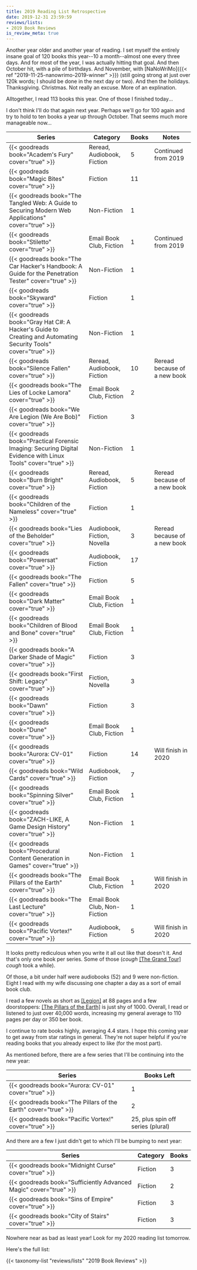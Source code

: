 ```yaml
---
title: 2019 Reading List Retrospective
date: 2019-12-31 23:59:59
reviews/lists:
- 2019 Book Reviews
is_review_meta: true
---
```

Another year older and another year of reading. I set myself the entirely insane goal of 120 books this year--10 a month--almost one every three days. And for most of the year, I was actually hitting that goal. And then October hit, with a pile of birthdays. And November, with [NaNoWriMo]({{< ref "2019-11-25-nanowrimo-2019-winner" >}}) (still going strong at just over 120k words; I should be done in the next day or two). And then the holidays. Thanksgiving. Christmas. Not really an excuse. More of an explination. 

Alltogether, I read 113 books this year. One of those I finished today...

I don't think I'll do that again next year. Perhaps we'll go for 100 again and try to hold to ten books a year up through October. That seems much more manageable now...

<!--more-->

| Series | Category | Books | Notes |
|--------|----------|-------|-------|
| {{< goodreads book="Academ's Fury" cover="true" >}} | Reread, Audiobook, Fiction | 5 | Continued from 2019 |
| {{< goodreads book="Magic Bites" cover="true" >}} | Fiction | 11 |
| {{< goodreads book="The Tangled Web: A Guide to Securing Modern Web Applications" cover="true" >}} | Non-Fiction | 1 |
| {{< goodreads book="Stiletto" cover="true" >}} | Email Book Club, Fiction | 1 | Continued from 2019 |
| {{< goodreads book="The Car Hacker's Handbook: A Guide for the Penetration Tester" cover="true" >}} | Non-Fiction | 1 |
| {{< goodreads book="Skyward" cover="true" >}} | Fiction | 1 |
| {{< goodreads book="Gray Hat C#: A Hacker's Guide to Creating and Automating Security Tools" cover="true" >}} | Non-Fiction | 1 |
| {{< goodreads book="Silence Fallen" cover="true" >}} | Reread, Audiobook, Fiction | 10 | Reread because of a new book |
| {{< goodreads book="The Lies of Locke Lamora" cover="true" >}} | Email Book Club, Fiction | 2 |
| {{< goodreads book="We Are Legion (We Are Bob)" cover="true" >}} | Fiction | 3 | 
| {{< goodreads book="Practical Forensic Imaging: Securing Digital Evidence with Linux Tools" cover="true" >}} | Non-Fiction | 1 |
| {{< goodreads book="Burn Bright" cover="true" >}} | Reread, Audiobook, Fiction | 5 | Reread because of a new book | 
| {{< goodreads book="Children of the Nameless" cover="true" >}} | Fiction | 1 |
| {{< goodreads book="Lies of the Beholder" cover="true" >}} | Audiobook, Fiction, Novella | 3 | Reread because of a new book |
| {{< goodreads book="Powersat" cover="true" >}} | Audiobook, Fiction | 17 |
| {{< goodreads book="The Fallen" cover="true" >}} | Fiction | 5 |
| {{< goodreads book="Dark Matter" cover="true" >}} | Email Book Club, Fiction | 1 | 
| {{< goodreads book="Children of Blood and Bone" cover="true" >}} | Email Book Club, Fiction | 1 |
| {{< goodreads book="A Darker Shade of Magic" cover="true" >}} | Fiction | 3 |
| {{< goodreads book="First Shift: Legacy" cover="true" >}} | Fiction, Novella | 3 | 
| {{< goodreads book="Dawn" cover="true" >}} | Fiction | 3 |
| {{< goodreads book="Dune" cover="true" >}} | Email Book Club, Fiction | 1 |
| {{< goodreads book="Aurora: CV-01" cover="true" >}} | Fiction | 14 | Will finish in 2020 |
| {{< goodreads book="Wild Cards" cover="true" >}} | Audiobook, Fiction | 7 |
| {{< goodreads book="Spinning Silver" cover="true" >}} | Email Book Club, Fiction | 1 |
| {{< goodreads book="ZACH-LIKE, A Game Design History" cover="true" >}} | Non-Fiction | 1 |
| {{< goodreads book="Procedural Content Generation in Games" cover="true" >}} | Non-Fiction | 1 |
| {{< goodreads book="The Pillars of the Earth" cover="true" >}} | Email Book Club, Fiction | 1 | Will finish in 2020 |
| {{< goodreads book="The Last Lecture" cover="true" >}} | Email Book Club, Non-Fiction | 1 |
| {{< goodreads book="Pacific Vortex!" cover="true" >}} | Audiobook, Fiction | 5 | Will finish in 2020 |

It looks pretty rediculous when you write it all out like that doesn't it. And that's only one book per series. Some of those (*cough* [[The Grand Tour]]() *cough* took a while). 

Of those, a bit under half were audiobooks (52) and 9 were non-fiction. Eight I read with my wife discussing one chapter a day as a sort of email book club. 

I read a few novels as short as [[Legion]]() at 88 pages and a few doorstoppers: [[The Pillars of the Earth]]() is just shy of 1000. Overall, I read or listened to just over 40,000 words, increasing my general average to 110 pages per day or 350 ber book. 

I continue to rate books highly, averaging 4.4 stars. I hope this coming year to get away from star ratings in general. They're not super helpful if you're reading books that you already expect to like (for the most part). 

As mentioned before, there are a few series that I'll be continuing into the new year:

| Series | Books Left |
|--------|------------|
| {{< goodreads book="Aurora: CV-01" cover="true" >}} | 1
| {{< goodreads book="The Pillars of the Earth" cover="true" >}} | 2 |
| {{< goodreads book="Pacific Vortex!" cover="true" >}} | 25, plus spin off series (plural) |

And there are a few I just didn't get to which I'll be bumping to next year:

| Series | Category | Books |
|--------|----------|-------|
| {{< goodreads book="Midnight Curse" cover="true" >}} | Fiction | 3 |
| {{< goodreads book="Sufficiently Advanced Magic" cover="true" >}} | Fiction | 2 |
| {{< goodreads book="Sins of Empire" cover="true" >}} | Fiction | 3 |
| {{< goodreads book="City of Stairs" cover="true" >}} | Fiction | 3 |

Nowhere near as bad as least year! Look for my 2020 reading list tomorrow. 

Here's the full list:

{{< taxonomy-list "reviews/lists" "2019 Book Reviews" >}}
